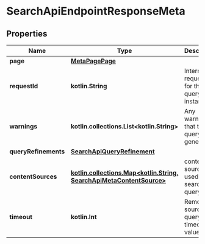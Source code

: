 
# SearchApiEndpointResponseMeta

## Properties
Name | Type | Description | Notes
------------ | ------------- | ------------- | -------------
**page** | [**MetaPagePage**](git/workplace-search-kotlin/openapi-generator/docs/MetaPagePage.md) |  | 
**requestId** | **kotlin.String** | Internal request ID for this query instance | 
**warnings** | **kotlin.collections.List&lt;kotlin.String&gt;** | Any warnings that the query generated |  [optional]
**queryRefinements** | [**SearchApiQueryRefinement**](git/workplace-search-kotlin/openapi-generator/docs/SearchApiQueryRefinement.md) |  |  [optional]
**contentSources** | [**kotlin.collections.Map&lt;kotlin.String, SearchApiMetaContentSource&gt;**](git/workplace-search-kotlin/openapi-generator/docs/SearchApiMetaContentSource.md) | content sources used in the search query |  [optional]
**timeout** | **kotlin.Int** | Remote source query timeout value used |  [optional]



